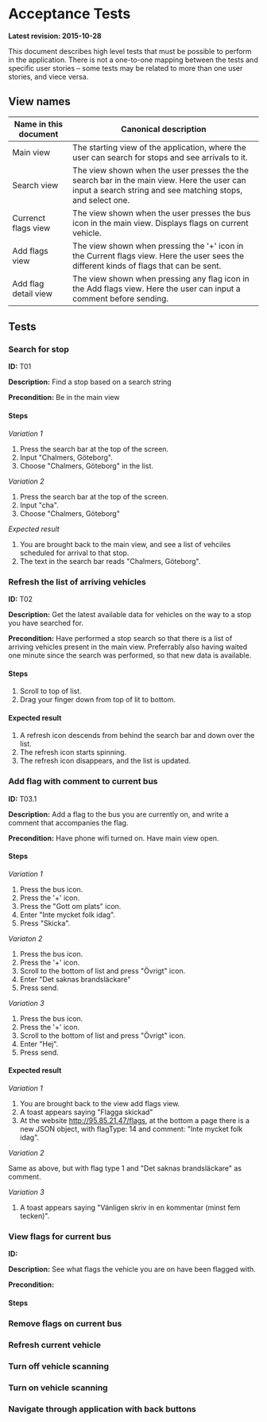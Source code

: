 Acceptance Tests
================

**Latest revision: 2015-10-28**

This document describes high level tests that must be possible to perform in the application. There is not a one-to-one mapping between the tests and specific user stories – some tests may be related to more than one user stories, and viece versa.

View names
----------

|Name in this document   	|Canonical description       |
|---	|---    |
|Main view   	|The starting view of the application, where the user can search for stops and see arrivals to it.       |
|Search view   	|The view shown when the user presses the the search bar in the main view. Here the user can input a search string and see matching stops, and select one.   	|
|Currenct flags view   	|The view shown when the user presses the bus icon in the main view. Displays flags on current vehicle.   	|
|Add flags view |The view shown when pressing the '+' icon in the Current flags view. Here the user sees the different kinds of flags that can be sent.  |
|Add flag detail view | The view shown when pressing any flag icon in the Add flags view. Here the user can input a comment before sending. |

Tests
-----

### Search for stop

**ID:** T01

**Description:** Find a stop based on a search string

**Precondition:** Be in the main view

#### Steps
*Variation 1*

1. Press the search bar at the top of the screen.
1. Input "Chalmers, Göteborg".
1. Choose "Chalmers, Göteborg" in the list.

*Variation 2*

1. Press the search bar at the top of the screen.
1. Input "cha".
1. Choose "Chalmers, Göteborg"

*Expected result*

1. You are brought back to the main view, and see a list of vehciles scheduled for arrival to that stop.
1. The text in the search bar reads "Chalmers, Göteborg".

### Refresh the list of arriving vehicles

**ID:** T02

**Description:** Get the latest available data for vehicles on the way to a stop you have searched for.

**Precondition:** Have performed a stop search so that there is a list of arriving vehicles present in the main view. Preferrably also having waited one minute since the search was performed, so that new data is available.

#### Steps

1. Scroll to top of list.
1. Drag your finger down from top of lit to bottom.

#### Expected result

1. A refresh icon descends from behind the search bar and down over the list.
1. The refresh icon starts spinning.
1. The refresh icon disappears, and the list is updated.

### Add flag with comment to current bus

**ID:** T03.1

**Description:** Add a flag to the bus you are currently on, and write a comment that accompanies the flag.

**Precondition:** Have phone wifi turned on. Have main view open.

#### Steps 

*Variation 1*

1. Press the bus icon.
1. Press the '+' icon.
1. Press the "Gott om plats" icon.
1. Enter "Inte mycket folk idag".
1. Press "Skicka".

*Variaton 2*

1. Press the bus icon.
1. Press the '+' icon.
1. Scroll to the bottom of list and press "Övrigt" icon.
1. Enter "Det saknas brandsläckare"
1. Press send.

*Variation 3*

1. Press the bus icon.
1. Press the '+' icon.
1. Scroll to the bottom of list and press "Övrigt" icon.
1. Enter "Hej".
1. Press send.

#### Expected result

*Variation 1*

1. You are brought back to the view add flags view.
1. A toast appears saying "Flagga skickad"
1. At the website http://95.85.21.47/flags, at the bottom a page there is a new JSON object, with flagType: 14 and comment: "Inte mycket folk idag".

*Variation 2* 

Same as above, but with flag type 1 and "Det saknas brandsläckare" as comment.

*Variation 3*

1. A toast appears saying "Vänligen skriv in en kommentar (minst fem tecken)".

### View flags for current bus

**ID:** 

**Description:** See what flags the vehicle you are on have been flagged with.

**Precondition:** 

#### Steps

### Remove flags on current bus

### Refresh current vehicle

### Turn off vehicle scanning

### Turn on vehicle scanning

### Navigate through application with back buttons
